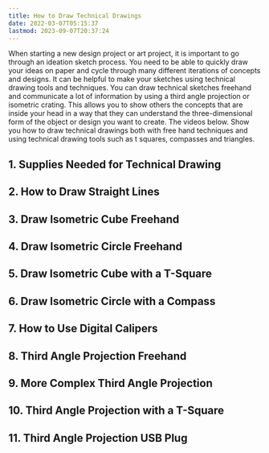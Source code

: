 ```yaml
---
title: How to Draw Technical Drawings
date: 2022-03-07T05:15:37
lastmod: 2023-09-07T20:37:24
---
```


When starting a new design project or art project, it is important to go through an ideation sketch process. You need to be able to quickly draw your ideas on paper and cycle through many different iterations of concepts and designs. It can be helpful to make your sketches using technical drawing tools and techniques. You can draw technical sketches freehand and communicate a lot of information by using a third angle projection or isometric crating. This allows you to show others the concepts that are inside your head in a way that they can understand the three-dimensional form of the object or design you want to create. The videos below. Show you how to draw technical drawings both with free hand techniques and using technical drawing tools such as t squares, compasses and triangles.

 <div class="video-grid">
        <div>
            <h2>1. Supplies Needed for Technical Drawing</h2>
            <div class="youtube-box">
                <lite-youtube videoid="QaTlzXEHu4g" playlabel="Technical Drawing"></lite-youtube>
            </div>
        </div>
        <div>
            <h2>2. How to Draw Straight Lines</h2>
            <div class="youtube-box">
                <lite-youtube videoid="UUQa2CtzIwE" playlabel="technical drawing"></lite-youtube>
            </div>
        </div>
        <div>
            <h2>3. Draw Isometric Cube Freehand</h2>
            <div class="youtube-box">
                <lite-youtube videoid="8FkcqdCmT1U" playlabel="technical drawing"></lite-youtube>
            </div>
        </div>
        <div>
            <h2>4. Draw Isometric Circle Freehand</h2>
            <div class="youtube-box">
                <lite-youtube videoid="twj5luXIC_c" playlabel="technical drawing"></lite-youtube>
            </div>
        </div>
        <div>
            <h2>5. Draw Isometric Cube with a T-Square</h2>
            <div class="youtube-box">
                <lite-youtube videoid="7t4ycR3fXJ4" playlabel="technical drawing"></lite-youtube>
            </div>
        </div>
        <div>
            <h2>6. Draw Isometric Circle with a Compass</h2>
            <div class="youtube-box">
                <lite-youtube videoid="EaTwlLaMYao" playlabel="technical drawing"></lite-youtube>
            </div>
        </div>
        <div>
            <h2>7. How to Use Digital Calipers</h2>
            <div class="youtube-box">
                <lite-youtube videoid="oOZjbbe6YZk" playlabel="technical drawing"></lite-youtube>
            </div>
        </div>
        <div>
            <h2>8. Third Angle Projection Freehand</h2>
            <div class="youtube-box">
                <lite-youtube videoid="0SdWqEYKYrI" playlabel="technical drawing"></lite-youtube>
            </div>
        </div>
        <div>
            <h2>9. More Complex Third Angle Projection</h2>
            <div class="youtube-box">
                <lite-youtube videoid="QTMfdxI5QYk" playlabel="technical drawing"></lite-youtube>
            </div>
        </div>
        <div>
            <h2>10. Third Angle Projection with a T-Square</h2>
            <div class="youtube-box">
                <lite-youtube videoid="jfrTuoI6hBQ" playlabel="technical drawing"></lite-youtube>
            </div>
        </div>
        <div>
            <h2>11. Third Angle Projection USB Plug</h2>
            <div class="youtube-box">
                <lite-youtube videoid="2xS3AzFV7gs" playlabel="technical drawing"></lite-youtube>
            </div>
        </div>
     </div>

<script src="/js/lite-yt-embed.js"></script>
